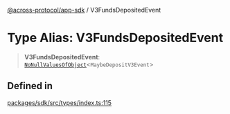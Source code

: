 [@across-protocol/app-sdk](../README.md) / V3FundsDepositedEvent

# Type Alias: V3FundsDepositedEvent

> **V3FundsDepositedEvent**: [`NoNullValuesOfObject`](NoNullValuesOfObject.md)\<`MaybeDepositV3Event`\>

## Defined in

[packages/sdk/src/types/index.ts:115](https://github.com/across-protocol/toolkit/blob/d027d7c23e7230b7b5f439570f9efd60c1d715ce/packages/sdk/src/types/index.ts#L115)
